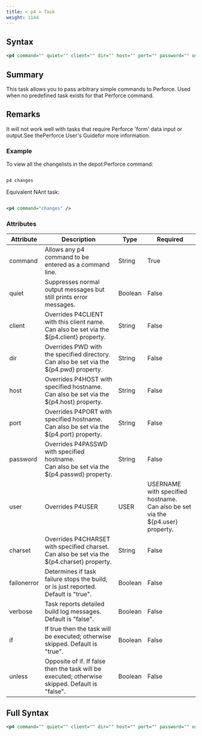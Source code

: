 ```yaml
---
title: < p4 > Task
weight: 1144
---
```

## Syntax
```xml
<p4 command="" quiet="" client="" dir="" host="" port="" password="" user="" charset="" />
```
## Summary ##
This task allows you to pass arbitrary simple commands to
Perforce.  Used when no predefined task exists for that
Perforce command.

## Remarks ##
It will not work well with tasks that require Perforce &#39;form&#39; data
input or output.See thePerforce User&#39;s Guidefor more information.



### Example ###
To view all the changelists in the depot:Perforce command:


```xml

p4 changes
```
Equivalent NAnt task:
```xml

<p4 command="changes" />
```



### Attributes
| Attribute | Description | Type | Required |
| --------- | ----------- | ---- | -------- |
| command | Allows any p4 command to be entered as a command line. | String | True |
| quiet | Suppresses normal output messages but still prints error messages. | Boolean | False |
| client | Overrides P4CLIENT with this client name.<br>Can also be set via the ${p4.client} property. | String | False |
| dir | Overrides PWD with the specified directory.<br>Can also be set via the ${p4.pwd} property. | String | False |
| host | Overrides P4HOST with specified hostname.<br>Can also be set via the ${p4.host} property. | String | False |
| port | Overrides P4PORT with specified hostname.<br>Can also be set via the ${p4.port} property. | String | False |
| password | Overrides P4PASSWD with specified hostname.<br>Can also be set via the ${p4.passwd} property. | String | False |
| user | Overrides P4USER|USER|USERNAME with specified hostname.<br>Can also be set via the ${p4.user} property. | String | False |
| charset | Overrides P4CHARSET with specified charset.<br>Can also be set via the ${p4.charset} property. | String | False |
| failonerror | Determines if task failure stops the build, or is just reported. Default is &quot;true&quot;. | Boolean | False |
| verbose | Task reports detailed build log messages.  Default is &quot;false&quot;. | Boolean | False |
| if | If true then the task will be executed; otherwise skipped. Default is &quot;true&quot;. | Boolean | False |
| unless | Opposite of if.  If false then the task will be executed; otherwise skipped. Default is &quot;false&quot;. | Boolean | False |

## Full Syntax
```xml
<p4 command="" quiet="" client="" dir="" host="" port="" password="" user="" charset="" failonerror="" verbose="" if="" unless="" />
```
